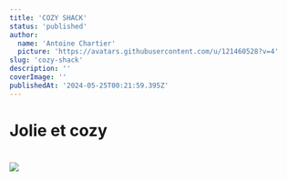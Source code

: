 ```yaml
---
title: 'COZY SHACK'
status: 'published'
author:
  name: 'Antoine Chartier'
  picture: 'https://avatars.githubusercontent.com/u/121460528?v=4'
slug: 'cozy-shack'
description: ''
coverImage: ''
publishedAt: '2024-05-25T00:21:59.395Z'
---
```


# Jolie et cozy

# ![](/images/viva-tremblant-logo--2--YzNj.png)